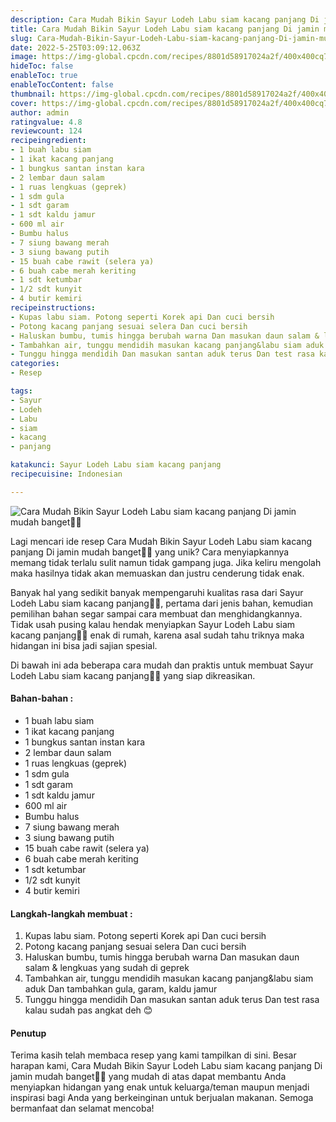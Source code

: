 ```yaml
---
description: Cara Mudah Bikin Sayur Lodeh Labu siam kacang panjang Di jamin mudah banget"
title: Cara Mudah Bikin Sayur Lodeh Labu siam kacang panjang Di jamin mudah banget
slug: Cara-Mudah-Bikin-Sayur-Lodeh-Labu-siam-kacang-panjang-Di-jamin-mudah-banget
date: 2022-5-25T03:09:12.063Z
image: https://img-global.cpcdn.com/recipes/8801d58917024a2f/400x400cq70/photo.jpg
hideToc: false
enableToc: true
enableTocContent: false
thumbnail: https://img-global.cpcdn.com/recipes/8801d58917024a2f/400x400cq70/photo.jpg
cover: https://img-global.cpcdn.com/recipes/8801d58917024a2f/400x400cq70/photo.jpg
author: admin
ratingvalue: 4.8
reviewcount: 124
recipeingredient:
- 1 buah labu siam
- 1 ikat kacang panjang
- 1 bungkus santan instan kara
- 2 lembar daun salam
- 1 ruas lengkuas (geprek)
- 1 sdm gula
- 1 sdt garam
- 1 sdt kaldu jamur
- 600 ml air
- Bumbu halus
- 7 siung bawang merah
- 3 siung bawang putih
- 15 buah cabe rawit (selera ya)
- 6 buah cabe merah keriting
- 1 sdt ketumbar
- 1/2 sdt kunyit
- 4 butir kemiri
recipeinstructions:
- Kupas labu siam. Potong seperti Korek api Dan cuci bersih
- Potong kacang panjang sesuai selera Dan cuci bersih
- Haluskan bumbu, tumis hingga berubah warna Dan masukan daun salam & lengkuas yang sudah di geprek
- Tambahkan air, tunggu mendidih masukan kacang panjang&labu siam aduk Dan tambahkan gula, garam, kaldu jamur
- Tunggu hingga mendidih Dan masukan santan aduk terus Dan test rasa kalau sudah pas angkat deh 😊
categories:
- Resep

tags:
- Sayur
- Lodeh
- Labu
- siam
- kacang
- panjang

katakunci: Sayur Lodeh Labu siam kacang panjang
recipecuisine: Indonesian

---
```


![Cara Mudah Bikin Sayur Lodeh Labu siam kacang panjang Di jamin mudah banget👩‍🍳](https://img-global.cpcdn.com/recipes/8801d58917024a2f/400x400cq70/photo.jpg)

Lagi mencari ide resep Cara Mudah Bikin Sayur Lodeh Labu siam kacang panjang Di jamin mudah banget👩‍🍳 yang unik? Cara menyiapkannya memang tidak terlalu sulit namun tidak gampang juga. Jika keliru mengolah maka hasilnya tidak akan memuaskan dan justru cenderung tidak enak.

Banyak hal yang sedikit banyak mempengaruhi kualitas rasa dari Sayur Lodeh Labu siam kacang panjang👩‍🍳, pertama dari jenis bahan, kemudian pemilihan bahan segar sampai cara membuat dan menghidangkannya. Tidak usah pusing kalau hendak menyiapkan Sayur Lodeh Labu siam kacang panjang👩‍🍳 enak di rumah, karena asal sudah tahu triknya maka hidangan ini bisa jadi sajian spesial.

Di bawah ini ada beberapa cara mudah dan praktis untuk membuat Sayur Lodeh Labu siam kacang panjang👩‍🍳 yang siap dikreasikan.

<!--inarticleads1-->

#### Bahan-bahan :

- 1 buah labu siam
- 1 ikat kacang panjang
- 1 bungkus santan instan kara
- 2 lembar daun salam
- 1 ruas lengkuas (geprek)
- 1 sdm gula
- 1 sdt garam
- 1 sdt kaldu jamur
- 600 ml air
- Bumbu halus
- 7 siung bawang merah
- 3 siung bawang putih
- 15 buah cabe rawit (selera ya)
- 6 buah cabe merah keriting
- 1 sdt ketumbar
- 1/2 sdt kunyit
- 4 butir kemiri

<!--inarticleads2-->

#### Langkah-langkah membuat :

1. Kupas labu siam. Potong seperti Korek api Dan cuci bersih
1. Potong kacang panjang sesuai selera Dan cuci bersih
1. Haluskan bumbu, tumis hingga berubah warna Dan masukan daun salam & lengkuas yang sudah di geprek
1. Tambahkan air, tunggu mendidih masukan kacang panjang&labu siam aduk Dan tambahkan gula, garam, kaldu jamur
1. Tunggu hingga mendidih Dan masukan santan aduk terus Dan test rasa kalau sudah pas angkat deh 😊

#### Penutup

Terima kasih telah membaca resep yang kami tampilkan di sini. Besar harapan kami, Cara Mudah Bikin Sayur Lodeh Labu siam kacang panjang Di jamin mudah banget👩‍🍳 yang mudah di atas dapat membantu Anda menyiapkan hidangan yang enak untuk keluarga/teman maupun menjadi inspirasi bagi Anda yang berkeinginan untuk berjualan makanan. Semoga bermanfaat dan selamat mencoba!